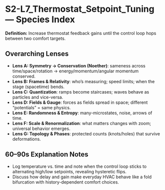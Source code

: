 # S2-L7_Thermostat_Setpoint_Tuning — Species Index
**Definition:** Increase thermostat feedback gains until the control loop hops between two comfort targets.
## Overarching Lenses

- **Lens A: Symmetry -> Conservation (Noether)**: sameness across time/space/rotation → energy/momentum/angular momentum conserved.
- **Lens B: Frames & Relativity**: who’s measuring; speed limits; when the stage (spacetime) bends.
- **Lens C: Quantization**: ramps become staircases; waves behave as particles and vice-versa.
- **Lens D: Fields & Gauge**: forces as fields spread in space; different “potentials” = same physics.
- **Lens E: Randomness & Entropy**: many-microstates, noise, arrows of time.
- **Lens F: Scale & Renormalization**: what matters changes with zoom; universal behavior emerges.
- **Lens G: Topology & Phases**: protected counts (knots/holes) that survive deformations.

## 60–90s Explanation Notes
- Log temperature vs. time and note when the control loop sticks to alternating high/low setpoints, revealing hysteretic flips.
- Discuss how delay and gain make everyday HVAC behave like a fold bifurcation with history-dependent comfort choices.
